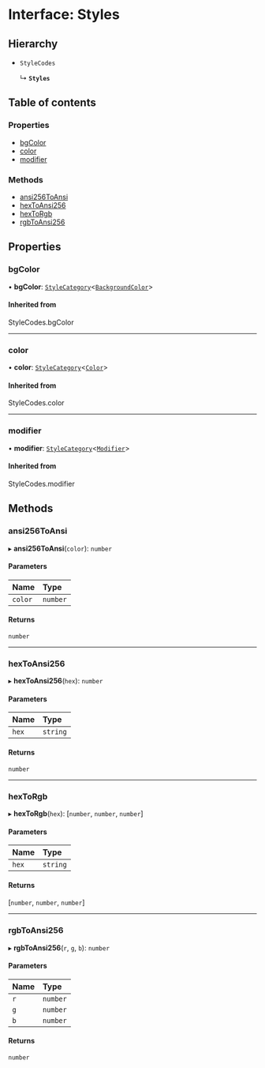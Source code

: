 # Interface: Styles

## Hierarchy

- `StyleCodes`

  ↳ **`Styles`**

## Table of contents

### Properties

- [bgColor](Styles.md#bgcolor)
- [color](Styles.md#color)
- [modifier](Styles.md#modifier)

### Methods

- [ansi256ToAnsi](Styles.md#ansi256toansi)
- [hexToAnsi256](Styles.md#hextoansi256)
- [hexToRgb](Styles.md#hextorgb)
- [rgbToAnsi256](Styles.md#rgbtoansi256)

## Properties

### bgColor

• **bgColor**: [`StyleCategory`](../README.md#stylecategory)<[`BackgroundColor`](../README.md#backgroundcolor)\>

#### Inherited from

StyleCodes.bgColor

___

### color

• **color**: [`StyleCategory`](../README.md#stylecategory)<[`Color`](../README.md#color)\>

#### Inherited from

StyleCodes.color

___

### modifier

• **modifier**: [`StyleCategory`](../README.md#stylecategory)<[`Modifier`](../README.md#modifier)\>

#### Inherited from

StyleCodes.modifier

## Methods

### ansi256ToAnsi

▸ **ansi256ToAnsi**(`color`): `number`

#### Parameters

| Name | Type |
| :------ | :------ |
| `color` | `number` |

#### Returns

`number`

___

### hexToAnsi256

▸ **hexToAnsi256**(`hex`): `number`

#### Parameters

| Name | Type |
| :------ | :------ |
| `hex` | `string` |

#### Returns

`number`

___

### hexToRgb

▸ **hexToRgb**(`hex`): [`number`, `number`, `number`]

#### Parameters

| Name | Type |
| :------ | :------ |
| `hex` | `string` |

#### Returns

[`number`, `number`, `number`]

___

### rgbToAnsi256

▸ **rgbToAnsi256**(`r`, `g`, `b`): `number`

#### Parameters

| Name | Type |
| :------ | :------ |
| `r` | `number` |
| `g` | `number` |
| `b` | `number` |

#### Returns

`number`
